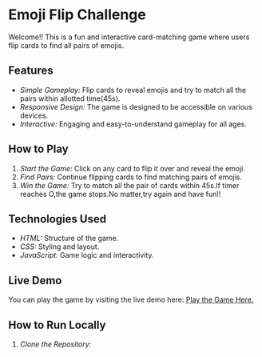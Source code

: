 # Emoji Flip Challenge

Welcome!! This is a fun and interactive card-matching game where users flip cards to find all pairs of emojis.

## Features

- *Simple Gameplay:* Flip cards to reveal emojis and try to match all the pairs within allotted time(45s).
- *Responsive Design:* The game is designed to be accessible on various devices.
- *Interactive:* Engaging and easy-to-understand gameplay for all ages.

## How to Play

1. *Start the Game:* Click on any card to flip it over and reveal the emoji.
2. *Find Pairs:* Continue flipping cards to find matching pairs of emojis.
3. *Win the Game:* Try to match all the pair of cards within 45s.If timer reaches O,the game stops.No matter,try again and have fun!!

## Technologies Used

- *HTML:* Structure of the game.
- *CSS:* Styling and layout.
- *JavaScript:* Game logic and interactivity.

## Live Demo

You can play the game by visiting the live demo here: [Play the Game Here.](https://dhanwanth-kishan-s.github.io/Emoji-Flip-Challenge/)

## How to Run Locally

1. *Clone the Repository:*

   ```bash
  
